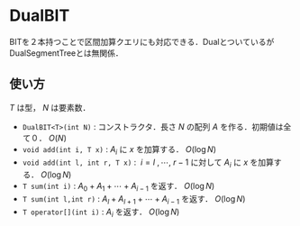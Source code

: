 # DualBIT
BITを２本持つことで区間加算クエリにも対応できる．DualとついているがDualSegmentTreeとは無関係．
## 使い方
$T$ は型， $N$ は要素数．
- `DualBIT<T>(int N)` : コンストラクタ．長さ $N$ の配列 $A$ を作る．初期値は全て０． $O(N)$
- `void add(int i, T x)` : $A_i$ に $x$ を加算する． $O(\log N)$
- `void add(int l, int r, T x)` : $\ i=l~,\cdots,~r-1$ に対して $A_i$ に $x$ を加算する． $O(\log N)$
- `T sum(int i)` : $A_0+A_1+\cdots+A_{i-1}$ を返す． $O(\log N)$
- `T sum(int l,int r)` : $A_l+A_{l+1}+\cdots+A_{i-1}$ を返す． $O(\log N)$
- `T operator[](int i)` : $A_i$ を返す． $O(\log N)$
